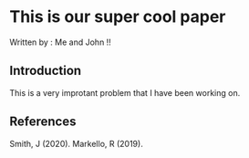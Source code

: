 
# This is our super cool paper
Written by : Me and John !!

## Introduction

This is a very improtant problem that I have been working on.

## References

Smith, J (2020).
Markello, R (2019). 


